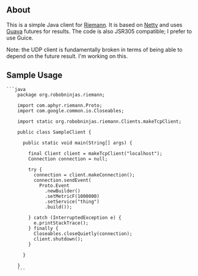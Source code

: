 About
-----

This is a simple Java client for [Riemann](https://github.com/aphyr/riemann). It is based on [Netty](http://netty.io) and uses
[Guava](http://code.google.com/p/guava-libraries/) futures for results. The code is also JSR305 compatible; I prefer to use Guice.

Note: the UDP client is fundamentally broken in terms of being able to depend on the future result. I'm working on this.

Sample Usage
------------

    ```java
		package org.robobninjas.riemann;

		import com.aphyr.riemann.Proto;
		import com.google.common.io.Closeables;

		import static org.robobninjas.riemann.Clients.makeTcpClient;

		public class SampleClient {

		  public static void main(String[] args) {

		    final Client client = makeTcpClient("localhost");
		    Connection connection = null;

		    try {
		      connection = client.makeConnection();
		      connection.sendEvent(
		        Proto.Event
		          .newBuilder()
		          .setMetricF(1000000)
		          .setService("thing")
		          .build());

		    } catch (InterruptedException e) {
		      e.printStackTrace();
		    } finally {
		      Closeables.closeQuietly(connection);
		      client.shutdown();
		    }

		  }

		}
		```